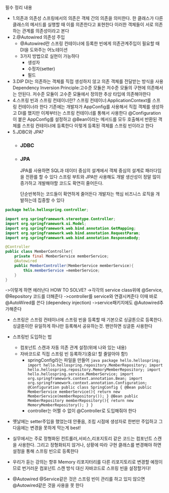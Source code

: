 필수 정리 내용
* 1.의존과 의존성
    스프링에서의 의존은 객체 간의 의존을 의미한다. 한 클래스가 다른 클래스의 메서드를 실행할 때 이를 의존한다고 표현한다
    이러한 객체들이 서로 의존하는 관계를 의존성이라고 본다
* 2.@Autowired 의존성 주입
    * @Autowired란 스프링 컨테이너에 등록한 빈에게 의존관계주입이 필요할 때 DI을 도와주는 어노테이션
    * 3가지 방법으로 실현이 가능하다
        * 생성자
        * 수정자(setter)
        * 필드
* 3.DIP
    DI는 의존하는 객체를 직접 생성하지 않고 의존 객체를 전달받는 방식을 사용
    Dependency Inversion Principle:고수준 모듈은 저수준 모듈의 구현에 의존해서는 안된다. 저수준 모듈이 고수준 모듈에서 정의한 추상 타입에 의존해야한다
* 4.스프링 빈과 스프링 컨테이너란?
스프링 컨테이너:ApplicationContext를 스프링 컨테이너라 한다
기존에는 개발자가 AppConfig를 사용해서 직접 객체를 생성하고 DI를 했지만 이제부터는 스프링 컨테이너를 통해서 사용한다
@Configuration이 붙은 AppConfig를 설정하고 @Bean이라는 메서드를 모두 호출해서 반환된 객체를 스프링 컨테이너에 등록한다
이렇게 등록된 객체를 스프링 빈이라고 한다
* 5.JDBC와 JPA?
    * ### JDBC

    * ### JPA
        JPA를 사용하면 SQL과 데이터 중심의 설계에서 객체 중심의 설계로 패러다임을 전환를 할 수 있다
        스프링 부트와 JPA만 사용해도 개발 생산성이 정말 많이 증가하고 개발해야할 코드도 확연히 줄어든다.

        단순반복하는 코드들이 확연하게 줄어든다
        개발자는 핵심 비즈니스 로직을 개발하는데 집중할 수 있다

```java
package hello.hellospring.controller;

import org.springframework.stereotype.Controller;
import org.springframework.ui.Model;
import org.springframework.web.bind.annotation.GetMapping;
import org.springframework.web.bind.annotation.RequestParam;
import org.springframework.web.bind.annotation.ResponseBody;

@Controller
public class MemberController{
	private final MemberService memberService;
	@Autowired
	public MemberController(MemberService memberService){
		this.memberService =memberService;
	}
}
```
->이렇게 하면 에러난다
HOW TO SOLVE?
->각각의 service class위에 @Service, @Repository 코드를 더해준다
->controller를 service와 연결시켜준다 이때 바로 @AutoWired를 쓴다 (dependecy injection)
->service패키지에도 @Autowired추가해준다

* 스프링은 스프링 컨테이너에 스프링 빈을 등록할 때 기본으로 싱글톤으로 등록한다.
	 싱글톤이란 유일하게 하나만 등록해서 공유하는것. 왠만하면 싱글톤 사용한다


* 스프링빈 도입하는 법
	* 컴포넌트 스캔과 자동 의존 관계 설정(위에 나와 있는 내용)
	* 자바코드로 직접 스프링 빈 등록하기(중요! 할 줄알아야 함!)
		* springConfig라는 파일을 만들어
				```java
					package hello.hellospring;
					import hello.hellospring.repository.MemberRepository;
					import hello.hellospring.repository.MemoryMemberRepository;
					import hello.hellospring.service.MemberService;
					import org.springframework.context.annotation.Bean;
					import org.springframework.context.annotation.Configuration;
					@Configuration
					public class SpringConfig {
			    @Bean
			    public MemberService memberService(){
		        return new MemberService(memberRepository());
			    }
			    @Bean
			    public MemberRepository memberRepository(){
			        return new MemoryMemberRepository();
				    }
					}
				```
		* controller는 어쩔 수 없이 @Controller로 도입해줘야 한다

*  옛날에는 setter주입을 했었는데 안좋음, 조립 시점에 생성자로 한번만 주입하고 그 다음에는 변경을 못하게 막는게 
best! 
* 실무에서는 주로 정형화된 컨트롤러,서비스,리포지토리 같은 코드는 컴포넌트 스캔을 사용한다. 그리고 정형화되지 않거나, 상황에 따라
구현 클래스를 변경해야 하면 설정을 통해 스프링 빈으로 등록한다
* 우리가 듣는 강의는 향후 Memory 리포지터리를 다른 리포지토리로 변경할 예정이므로 번거러운 컴포넌트 스캔 방식 대신
자바코드로 스프링 빈을 설정할거다!
* @Autowired @Service같은 것은 스프링 빈이 관리를 하고 있지 않으면 @Autowired같은 것을 사용을 못 한다